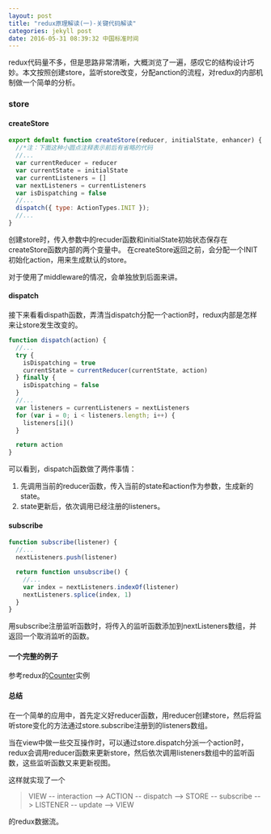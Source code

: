 ```yaml
---
layout: post
title: "redux原理解读(一)-关键代码解读"
categories: jekyll post
date: 2016-05-31 08:39:32 中国标准时间
---
```


redux代码量不多，但是思路非常清晰，大概浏览了一遍，感叹它的结构设计巧妙。本文按照创建store，监听store改变，分配anction的流程，对redux的内部机制做一个简单的分析。

### store

#### createStore

```js
export default function createStore(reducer, initialState, enhancer) {
  //*注：下面这种小圆点注释表示前后有省略的代码
  //...
  var currentReducer = reducer
  var currentState = initialState
  var currentListeners = []
  var nextListeners = currentListeners
  var isDispatching = false
  //...
  dispatch({ type: ActionTypes.INIT });
  //...
}
```

创建store时，传入参数中的recuder函数和initialState初始状态保存在createStore函数内部的两个变量中。
在createStore返回之前，会分配一个INIT初始化action，用来生成默认的store。

对于使用了middleware的情况，会单独放到后面来讲。

#### dispatch

接下来看看dispath函数，弄清当dispatch分配一个action时，redux内部是怎样来让store发生改变的。

```js
function dispatch(action) {
  //...
  try {
    isDispatching = true
    currentState = currentReducer(currentState, action)
  } finally {
    isDispatching = false
  }
  //...
  var listeners = currentListeners = nextListeners
  for (var i = 0; i < listeners.length; i++) {
    listeners[i]()
  }

  return action
}
```

可以看到，dispatch函数做了两件事情：

1. 先调用当前的reducer函数，传入当前的state和action作为参数，生成新的state。
2. state更新后，依次调用已经注册的listeners。

#### subscribe

```js
function subscribe(listener) {
  //...
  nextListeners.push(listener)

  return function unsubscribe() {
    //...
    var index = nextListeners.indexOf(listener)
    nextListeners.splice(index, 1)
  }
}
```

用subscribe注册监听函数时，将传入的监听函数添加到nextListeners数组，并返回一个取消监听的函数。

#### 一个完整的例子

参考redux的[Counter][1]实例

#### 总结

在一个简单的应用中，首先定义好reducer函数，用reducer创建store，然后将监听store变化的方法通过store.subscribe注册到的listeners数组。

当在view中做一些交互操作时，可以通过store.dispatch分派一个action时，redux会调用reducer函数来更新store，然后依次调用listeners数组中的监听函数，这些监听函数又来更新视图。

这样就实现了一个

>VIEW -- interaction --> ACTION -- dispatch --> STORE -- subscribe --> LISTENER -- update --> VIEW

的redux数据流。

[1]: https://github.com/reactjs/redux/tree/master/examples/counter
